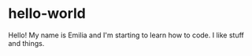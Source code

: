 # hello-world
Hello! My name is Emilia and I'm starting to learn how to code. I like stuff and things.
